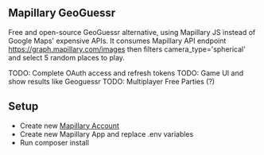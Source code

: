## Mapillary GeoGuessr
Free and open-source GeoGuessr alternative, using Mapillary JS instead of Google Maps' expensive APIs.
It consumes Mapillary API endpoint https://graph.mapillary.com/images then filters camera_type='spherical' and select 5 random places to play.

TODO: Complete OAuth access and refresh tokens
TODO: Game UI and show results like Geoguessr
TODO: Multiplayer Free Parties (?)

## Setup
- Create new [Mapillary Account](https://www.mapillary.com/dashboard/developers)
- Create new Mapillary App and replace .env variables
- Run composer install